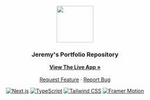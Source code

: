 <div align="center">
  <p align="center">
  <img src="https://jeremy0x.tech/logo.png" alt="" width=100>
  </p>

  <h3 align="center">Jeremy's Portfolio Repository</h3>

  <p align="center">
    <a href="https://www.jeremy0x.tech"><strong>View The Live App »</strong></a>
    <br />
    <br />
    <a href="https://github.com/jeremy0x/personal-website/issues/new?assignees=jeremy0x&labels=enhancement&projects=&template=feature_request.yml&title=%5BFEAT%5D%3A+">Request Feature</a>
    ·
    <a href="https://github.com/jeremy0x/personal-website/issues/new?assignees=jeremy0x&labels=bug&projects=&template=bug_report.yml&title=%5BBUG%5D%3A+">Report Bug</a>
  </p>

  [![Next.js](https://img.shields.io/badge/-Next.js-06B6D4?logo=Next.js&logoColor=white&color=black)](https://nextjs.org/)
  [![TypeScript](https://img.shields.io/badge/-TypeScript-blue?logo=TypeScript&logoColor=white&color=blue)](https://developer.mozilla.org/en-US/docs/Web/TypeScript)
  [![Tailwind CSS](https://img.shields.io/badge/-Tailwind%20CSS-06B6D4?logo=Tailwind%20CSS&logoColor=black&color=white)](https://tailwindcss.com/)
  [![Framer Motion](https://img.shields.io/badge/-Framer%20Motion-blue?logo=Framer)](https://www.framer.com/api/motion/)
</div>
